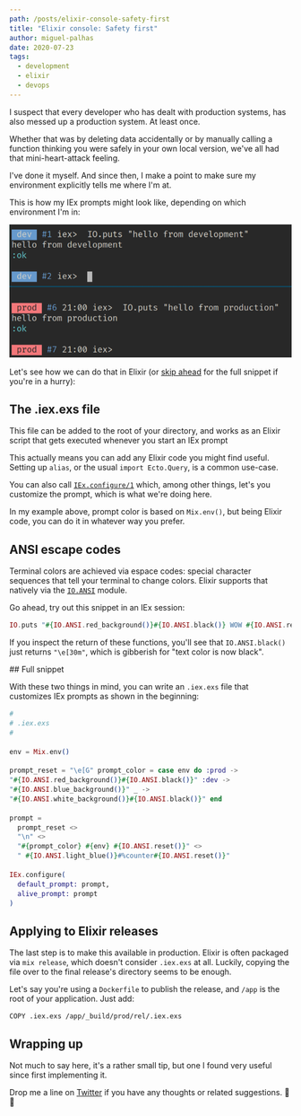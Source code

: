 ```yaml
---
path: /posts/elixir-console-safety-first
title: "Elixir console: Safety first"
author: miguel-palhas
date: 2020-07-23
tags:
  - development
  - elixir
  - devops
---
```


I suspect that every developer who has dealt with production systems, has also
messed up a production system. At least once.

Whether that was by deleting data accidentally or by manually calling a function
thinking you were safely in your own local version, we've all had that
mini-heart-attack feeling.

I've done it myself. And since then, I make a point to make sure my environment
explicitly tells me where I'm at.

This is how my IEx prompts might look like, depending on which environment I'm
in:

![samples](./samples.png)

Let's see how we can do that in Elixir (or [skip ahead](#full-snippet) for the
full snippet if you're in a hurry):

## The .iex.exs file

This file can be added to the root of your directory, and works as an Elixir
script that gets executed whenever you start an IEx prompt

This actually means you can add any Elixir code you might find useful.  Setting
up `alias`, or the usual `import Ecto.Query`, is a common use-case.

You can also call
[`IEx.configure/1`](https://hexdocs.pm/iex/IEx.html#configure/1) which, among
other things, let's you customize the prompt, which is what we're doing here.

In my example above, prompt color is based on `Mix.env()`, but being Elixir
code, you can do it in whatever way you prefer.

## ANSI escape codes

Terminal colors are achieved via espace codes: special character sequences that
tell your terminal to change colors.  Elixir supports that natively via the
[`IO.ANSI`](https://hexdocs.pm/elixir/IO.ANSI.html) module.

Go ahead, try out this snippet in an IEx session:

```elixir
IO.puts "#{IO.ANSI.red_background()}#{IO.ANSI.black()} WOW #{IO.ANSI.reset()}" 
```

If you inspect the return of these functions, you'll see that `IO.ANSI.black()`
just returns `"\e[30m"`, which is gibberish for "text color is now black".

<a href="#" id="full-snippet"></a> ## Full snippet

With these two things in mind, you can write an `.iex.exs` file that customizes
IEx prompts as shown in the beginning:

```elixir
#
# .iex.exs
#

env = Mix.env()

prompt_reset = "\e[G" prompt_color = case env do :prod ->
"#{IO.ANSI.red_background()}#{IO.ANSI.black()}" :dev ->
"#{IO.ANSI.blue_background()}" _ ->
"#{IO.ANSI.white_background()}#{IO.ANSI.black()}" end

prompt = 
  prompt_reset <>
  "\n" <>
  "#{prompt_color} #{env} #{IO.ANSI.reset()}" <>
  " #{IO.ANSI.light_blue()}#%counter#{IO.ANSI.reset()}"

IEx.configure(
  default_prompt: prompt,
  alive_prompt: prompt
)
```

## Applying to Elixir releases

The last step is to make this available in production. Elixir is often packaged
via `mix release`, which doesn't consider `.iex.exs` at all. Luckily, copying
the file over to the final release's directory seems to be enough.

Let's say you're using a `Dockerfile` to publish the release, and `/app` is the
root of your application. Just add:

```docker
COPY .iex.exs /app/_build/prod/rel/.iex.exs
```

## Wrapping up

Not much to say here, it's a rather small tip, but one I found very useful since
first implementing it.

Drop me a line on [Twitter](https://twitter.com/naps62) if you have any thoughts
or related suggestions. 🌮👋
